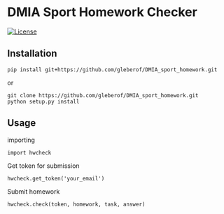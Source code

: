 # DMIA Sport Homework Checker

[![License](https://img.shields.io/badge/License-Apache%202.0-blue.svg)](https://opensource.org/licenses/Apache-2.0)

## Installation 
```
pip install git+https://github.com/gleberof/DMIA_sport_homework.git
```
or 
```
git clone https://github.com/gleberof/DMIA_sport_homework.git
python setup.py install
```

## Usage
importing
```
import hwcheck
```

Get token for submission
```
hwcheck.get_token('your_email')
```

Submit homework
```
hwcheck.check(token, homework, task, answer)
```